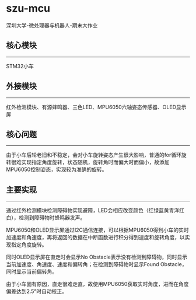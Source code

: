 # szu-mcu

深圳大学-微处理器与机器人-期末大作业

## 核心模块

------

STM32小车

## 外接模块

------

红外检测模块、有源蜂鸣器、三色LED、MPU6050六轴姿态传感器、OLED显示屏

## 核心问题

------

由于小车后轮老旧和不稳定，会对小车旋转姿态产生很大影响，普通的for循环旋转很难实现指定角度旋转，状态随机，旋转角时而偏大时而偏小，故添加MPU6050控制姿态，实现较为准确的旋转。

## 主要实现

------

通过红外检测模块检测障碍物实现避障，LED会相应改变颜色（红绿蓝黄青洋红白），检测到障碍物时蜂鸣器发声。

MPU6050和OLED显示屏通过I2C通信连接，可以根据MPU6050得到小车的实时加速度和角速度，再将返回的数据在中断函数进行积分得到速度和旋转角度，以实现指定角度旋转。

同时OLED显示屏在直走时会显示No Obstacle表示没有检测到障碍物，同时显示当前加速度、角速度、速度和偏转角；在检测到障碍物时显示Found Obstacle，同时显示当前偏转角。

由于小车固有原因，直走很难走直，故使用MPU6050获取实时角度，进而在角度偏差达到2.5°时自动校正。
